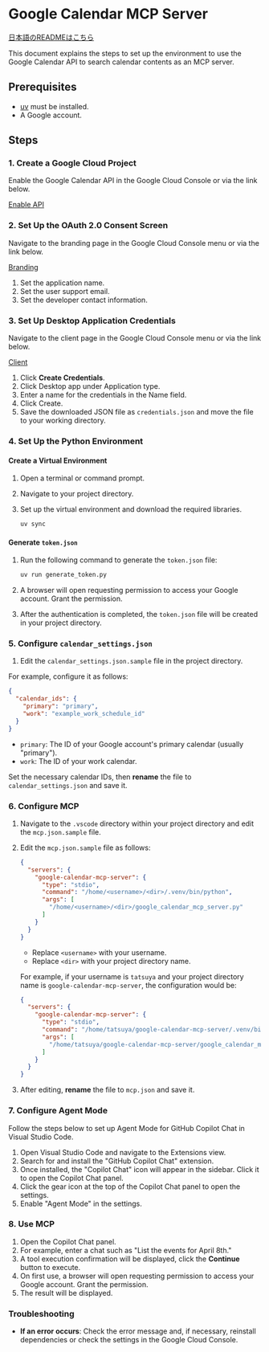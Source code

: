 # Google Calendar MCP Server

[日本語のREADMEはこちら](README.ja.md)

This document explains the steps to set up the environment to use the Google Calendar API to search calendar contents as an MCP server.

## Prerequisites

- [uv](https://github.com/astral-sh/uv) must be installed.
- A Google account.

## Steps

### 1. Create a Google Cloud Project

Enable the Google Calendar API in the Google Cloud Console or via the link below.

[Enable API](https://console.cloud.google.com/flows/enableapi?apiid=calendar-json.googleapis.com&hl=en)

### 2. Set Up the OAuth 2.0 Consent Screen

Navigate to the branding page in the Google Cloud Console menu or via the link below.

[Branding](https://console.cloud.google.com/auth/branding?hl=en)

1. Set the application name.
2. Set the user support email.
3. Set the developer contact information.

### 3. Set Up Desktop Application Credentials

Navigate to the client page in the Google Cloud Console menu or via the link below.

[Client](https://console.cloud.google.com/auth/clients?hl=en)

1. Click **Create Credentials**.
2. Click Desktop app under Application type.
3. Enter a name for the credentials in the Name field.
4. Click Create.
5. Save the downloaded JSON file as `credentials.json` and move the file to your working directory.

### 4. Set Up the Python Environment

#### Create a Virtual Environment

1. Open a terminal or command prompt.
2. Navigate to your project directory.
3. Set up the virtual environment and download the required libraries.

   ```sh
   uv sync
   ```

#### Generate `token.json`

1. Run the following command to generate the `token.json` file:

   ```sh
   uv run generate_token.py
   ```

2. A browser will open requesting permission to access your Google account. Grant the permission.
3. After the authentication is completed, the `token.json` file will be created in your project directory.

### 5. Configure `calendar_settings.json`

1. Edit the `calendar_settings.json.sample` file in the project directory.

For example, configure it as follows:

```json
{
  "calendar_ids": {
    "primary": "primary",
    "work": "example_work_schedule_id"
  }
}
```

- `primary`: The ID of your Google account's primary calendar (usually "primary").
- `work`: The ID of your work calendar.

Set the necessary calendar IDs, then **rename** the file to `calendar_settings.json` and save it.

### 6. Configure MCP

1. Navigate to the `.vscode` directory within your project directory and edit the `mcp.json.sample` file.
2. Edit the `mcp.json.sample` file as follows:

   ```json
   {
     "servers": {
       "google-calendar-mcp-server": {
         "type": "stdio",
         "command": "/home/<username>/<dir>/.venv/bin/python",
         "args": [
           "/home/<username>/<dir>/google_calendar_mcp_server.py"
         ]
       }
     }
   }
   ```

   - Replace `<username>` with your username.
   - Replace `<dir>` with your project directory name.

   For example, if your username is `tatsuya` and your project directory name is `google-calendar-mcp-server`, the configuration would be:

   ```json
   {
     "servers": {
       "google-calendar-mcp-server": {
         "type": "stdio",
         "command": "/home/tatsuya/google-calendar-mcp-server/.venv/bin/python",
         "args": [
           "/home/tatsuya/google-calendar-mcp-server/google_calendar_mcp_server.py"
         ]
       }
     }
   }
   ```

3. After editing, **rename** the file to `mcp.json` and save it.

### 7. Configure Agent Mode

Follow the steps below to set up Agent Mode for GitHub Copilot Chat in Visual Studio Code.

1. Open Visual Studio Code and navigate to the Extensions view.
2. Search for and install the "GitHub Copilot Chat" extension.
3. Once installed, the "Copilot Chat" icon will appear in the sidebar. Click it to open the Copilot Chat panel.
4. Click the gear icon at the top of the Copilot Chat panel to open the settings.
5. Enable "Agent Mode" in the settings.

### 8. Use MCP

1. Open the Copilot Chat panel.
2. For example, enter a chat such as "List the events for April 8th."
3. A tool execution confirmation will be displayed, click the **Continue** button to execute.
4. On first use, a browser will open requesting permission to access your Google account. Grant the permission.
5. The result will be displayed.

### Troubleshooting

- **If an error occurs**: Check the error message and, if necessary, reinstall dependencies or check the settings in the Google Cloud Console.
